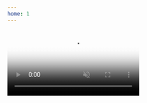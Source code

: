 ```yaml
---
home: 1
---
```


<article>

<div class="video-full" data-src="http://shepherdtone.co.uk/media/still.jpg" data-video="/assets/video/AP_Website_Slideshow_1.ogv" data-placeholder="http://shepherdtone.co.uk/media/still1.jpg">
<video preload="auto" autoplay="autoplay" muted="muted" loop="" poster="http://shepherdtone.co.uk/media/still1.jpg"><source src="https://github.com/andrei-pacuraru-dop/andrei-pacuraru-dop.github.io/blob/master/assets/video/AP_Website_Slideshow_1.ogv" type="video/ogg">
</video>
</div>

</article>
